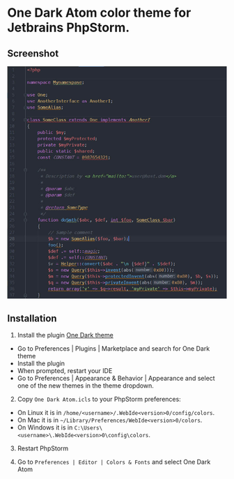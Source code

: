 # One Dark Atom color theme for Jetbrains PhpStorm.

Screenshot
---------
![](images/phpstorm-one-dark.jpg)


Installation
---------

1. Install the plugin [One Dark theme](https://one-dark.gitbook.io/jetbrains/the-basics/installation)
  - Go to Preferences | Plugins | Marketplace and search for One Dark theme
  - Install the plugin
  - When prompted, restart your IDE
  - Go to Preferences | Appearance & Behavior | Appearance and select one of the new themes in the theme dropdown.

2.  Copy `One Dark Atom.icls` to your PhpStorm preferences:
  - On Linux it is in  `/home/<username>/.WebIde<version>0/config/colors`.
  - On Mac it is in `~/Library/Preferences/WebIde<version>0/colors`.
  - On Windows it is in `C:\Users\<username>\.WebIde<version>0\config\colors`.

3. Restart PhpStorm

4. Go to `Preferences | Editor | Colors & Fonts` and select One Dark Atom
